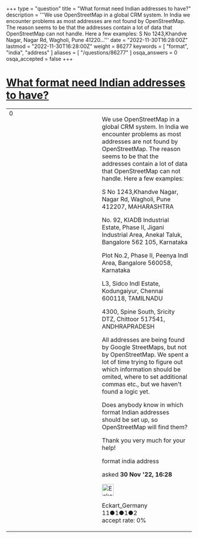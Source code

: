+++
type = "question"
title = "What format need Indian addresses to have?"
description = '''We use OpenStreetMap in a global CRM system. In India we encounter problems as most addresses are not found by OpenStreetMap. The reason seems to be that the addresses contain a lot of data that OpenStreetMap can not handle. Here a few examples: S No 1243,Khandve Nagar, Nagar Rd, Wagholi, Pune 41220...'''
date = "2022-11-30T16:28:00Z"
lastmod = "2022-11-30T16:28:00Z"
weight = 86277
keywords = [ "format", "india", "address" ]
aliases = [ "/questions/86277" ]
osqa_answers = 0
osqa_accepted = false
+++

<div class="headNormal">

# [What format need Indian addresses to have?](/questions/86277/what-format-need-indian-addresses-to-have)

</div>

<div id="main-body">

<div id="askform">

<table id="question-table" style="width:100%;">
<colgroup>
<col style="width: 50%" />
<col style="width: 50%" />
</colgroup>
<tbody>
<tr>
<td style="width: 30px; vertical-align: top"><div class="vote-buttons">
<span id="post-86277-upvote" class="ajax-command post-vote up" rel="nofollow" title="I like this post (click again to cancel)"> </span>
<div id="post-86277-score" class="post-score" title="current number of votes">
0
</div>
<span id="post-86277-downvote" class="ajax-command post-vote down" rel="nofollow" title="I dont like this post (click again to cancel)"> </span> <span id="favorite-mark" class="ajax-command favorite-mark" rel="nofollow" title="mark/unmark this question as favorite (click again to cancel)"> </span>
<div id="favorite-count" class="favorite-count">
&#10;</div>
</div></td>
<td><div id="item-right">
<div class="question-body">
<p>We use OpenStreetMap in a global CRM system. In India we encounter problems as most addresses are not found by OpenStreetMap. The reason seems to be that the addresses contain a lot of data that OpenStreetMap can not handle. Here a few examples:</p>
<p>S No 1243,Khandve Nagar, Nagar Rd, Wagholi, Pune 412207, MAHARASHTRA</p>
<p>No. 92, KIADB Industrial Estate, Phase II, Jigani Industrial Area, Anekal Taluk, Bangalore 562 105, Karnataka</p>
<p>Plot No.2, Phase II, Peenya Indl Area, Bangalore 560058, Karnataka</p>
<p>L3, Sidco Indl Estate, Kodungaiyur, Chennai 600118, TAMILNADU</p>
<p>4300, Spine South, Sricity DTZ, Chittoor 517541, ANDHRAPRADESH</p>
<p>All addresses are being found by Google StreetMaps, but not by OpenStreetMap. We spent a lot of time trying to figure out which information should be omited, where to set additional commas etc., but we haven't found a logic yet.</p>
<p>Does anybody know in which format Indian addresses should be set up, so OpenStreetMap will find them?</p>
<p>Thank you very much for your help!</p>
</div>
<div id="question-tags" class="tags-container tags">
<span class="post-tag tag-link-format" rel="tag" title="see questions tagged &#39;format&#39;">format</span> <span class="post-tag tag-link-india" rel="tag" title="see questions tagged &#39;india&#39;">india</span> <span class="post-tag tag-link-address" rel="tag" title="see questions tagged &#39;address&#39;">address</span>
</div>
<div id="question-controls" class="post-controls">
&#10;</div>
<div class="post-update-info-container">
<div class="post-update-info post-update-info-user">
<p>asked <strong>30 Nov '22, 16:28</strong></p>
<img src="https://secure.gravatar.com/avatar/e0786136ac0ecd7f0f72c9f6e433e045?s=32&amp;d=identicon&amp;r=g" class="gravatar" width="32" height="32" alt="Eckart_Germany&#39;s gravatar image" />
<p><span>Eckart_Germany</span><br />
<span class="score" title="11 reputation points">11</span><span title="1 badges"><span class="badge1">●</span><span class="badgecount">1</span></span><span title="1 badges"><span class="silver">●</span><span class="badgecount">1</span></span><span title="2 badges"><span class="bronze">●</span><span class="badgecount">2</span></span><br />
<span class="accept_rate" title="Rate of the user&#39;s accepted answers">accept rate:</span> <span title="Eckart_Germany has no accepted answers">0%</span></p>
</div>
</div>
<div id="comments-container-86277" class="comments-container">
&#10;</div>
<div id="comment-tools-86277" class="comment-tools">
&#10;</div>
<div class="clear">
&#10;</div>
<div id="comment-86277-form-container" class="comment-form-container">
&#10;</div>
<div class="clear">
&#10;</div>
</div></td>
</tr>
</tbody>
</table>

</div>

</div>

